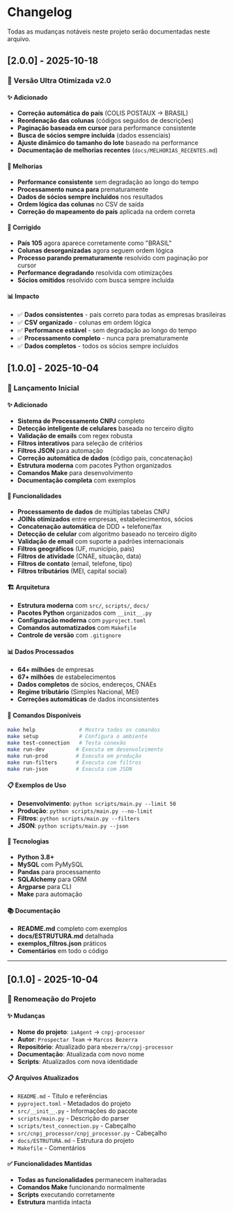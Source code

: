 # Changelog

Todas as mudanças notáveis neste projeto serão documentadas neste arquivo.

## [2.0.0] - 2025-10-18

### 🚀 Versão Ultra Otimizada v2.0

#### ✨ Adicionado
- **Correção automática do país** (COLIS POSTAUX → BRASIL)
- **Reordenação das colunas** (códigos seguidos de descrições)
- **Paginação baseada em cursor** para performance consistente
- **Busca de sócios sempre incluída** (dados essenciais)
- **Ajuste dinâmico do tamanho do lote** baseado na performance
- **Documentação de melhorias recentes** (`docs/MELHORIAS_RECENTES.md`)

#### 🔧 Melhorias
- **Performance consistente** sem degradação ao longo do tempo
- **Processamento nunca para** prematuramente
- **Dados de sócios sempre incluídos** nos resultados
- **Ordem lógica das colunas** no CSV de saída
- **Correção do mapeamento do país** aplicada na ordem correta

#### 🐛 Corrigido
- **País 105** agora aparece corretamente como "BRASIL"
- **Colunas desorganizadas** agora seguem ordem lógica
- **Processo parando prematuramente** resolvido com paginação por cursor
- **Performance degradando** resolvida com otimizações
- **Sócios omitidos** resolvido com busca sempre incluída

#### 📊 Impacto
- ✅ **Dados consistentes** - país correto para todas as empresas brasileiras
- ✅ **CSV organizado** - colunas em ordem lógica
- ✅ **Performance estável** - sem degradação ao longo do tempo
- ✅ **Processamento completo** - nunca para prematuramente
- ✅ **Dados completos** - todos os sócios sempre incluídos

## [1.0.0] - 2025-10-04

### 🎉 Lançamento Inicial

#### ✨ Adicionado
- **Sistema de Processamento CNPJ** completo
- **Detecção inteligente de celulares** baseada no terceiro dígito
- **Validação de emails** com regex robusta
- **Filtros interativos** para seleção de critérios
- **Filtros JSON** para automação
- **Correção automática de dados** (código país, concatenação)
- **Estrutura moderna** com pacotes Python organizados
- **Comandos Make** para desenvolvimento
- **Documentação completa** com exemplos

#### 🔧 Funcionalidades
- **Processamento de dados** de múltiplas tabelas CNPJ
- **JOINs otimizados** entre empresas, estabelecimentos, sócios
- **Concatenação automática** de DDD + telefone/fax
- **Detecção de celular** com algoritmo baseado no terceiro dígito
- **Validação de email** com suporte a padrões internacionais
- **Filtros geográficos** (UF, município, país)
- **Filtros de atividade** (CNAE, situação, data)
- **Filtros de contato** (email, telefone, tipo)
- **Filtros tributários** (MEI, capital social)

#### 🏗️ Arquitetura
- **Estrutura moderna** com `src/`, `scripts/`, `docs/`
- **Pacotes Python** organizados com `__init__.py`
- **Configuração moderna** com `pyproject.toml`
- **Comandos automatizados** com `Makefile`
- **Controle de versão** com `.gitignore`

#### 📊 Dados Processados
- **64+ milhões** de empresas
- **67+ milhões** de estabelecimentos
- **Dados completos** de sócios, endereços, CNAEs
- **Regime tributário** (Simples Nacional, MEI)
- **Correções automáticas** de dados inconsistentes

#### 🚀 Comandos Disponíveis
```bash
make help              # Mostra todos os comandos
make setup             # Configura o ambiente
make test-connection   # Testa conexão
make run-dev          # Executa em desenvolvimento
make run-prod         # Executa em produção
make run-filters      # Executa com filtros
make run-json         # Executa com JSON
```

#### 📋 Exemplos de Uso
- **Desenvolvimento**: `python scripts/main.py --limit 50`
- **Produção**: `python scripts/main.py --no-limit`
- **Filtros**: `python scripts/main.py --filters`
- **JSON**: `python scripts/main.py --json`

#### 🔧 Tecnologias
- **Python 3.8+**
- **MySQL** com PyMySQL
- **Pandas** para processamento
- **SQLAlchemy** para ORM
- **Argparse** para CLI
- **Make** para automação

#### 📚 Documentação
- **README.md** completo com exemplos
- **docs/ESTRUTURA.md** detalhada
- **exemplos_filtros.json** práticos
- **Comentários** em todo o código

---

## [0.1.0] - 2025-10-04

### 🔄 Renomeação do Projeto

#### ✨ Mudanças
- **Nome do projeto**: `iaAgent` → `cnpj-processor`
- **Autor**: `Prospectar Team` → `Marcos Bezerra`
- **Repositório**: Atualizado para `mbezerra/cnpj-processor`
- **Documentação**: Atualizada com novo nome
- **Scripts**: Atualizados com nova identidade

#### 📋 Arquivos Atualizados
- `README.md` - Título e referências
- `pyproject.toml` - Metadados do projeto
- `src/__init__.py` - Informações do pacote
- `scripts/main.py` - Descrição do parser
- `scripts/test_connection.py` - Cabeçalho
- `src/cnpj_processor/cnpj_processor.py` - Cabeçalho
- `docs/ESTRUTURA.md` - Estrutura do projeto
- `Makefile` - Comentários

#### ✅ Funcionalidades Mantidas
- **Todas as funcionalidades** permanecem inalteradas
- **Comandos Make** funcionando normalmente
- **Scripts** executando corretamente
- **Estrutura** mantida intacta
